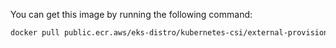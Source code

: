 You can get this image by running the following command:
  
```bash
docker pull public.ecr.aws/eks-distro/kubernetes-csi/external-provisioner:<tag>
```

